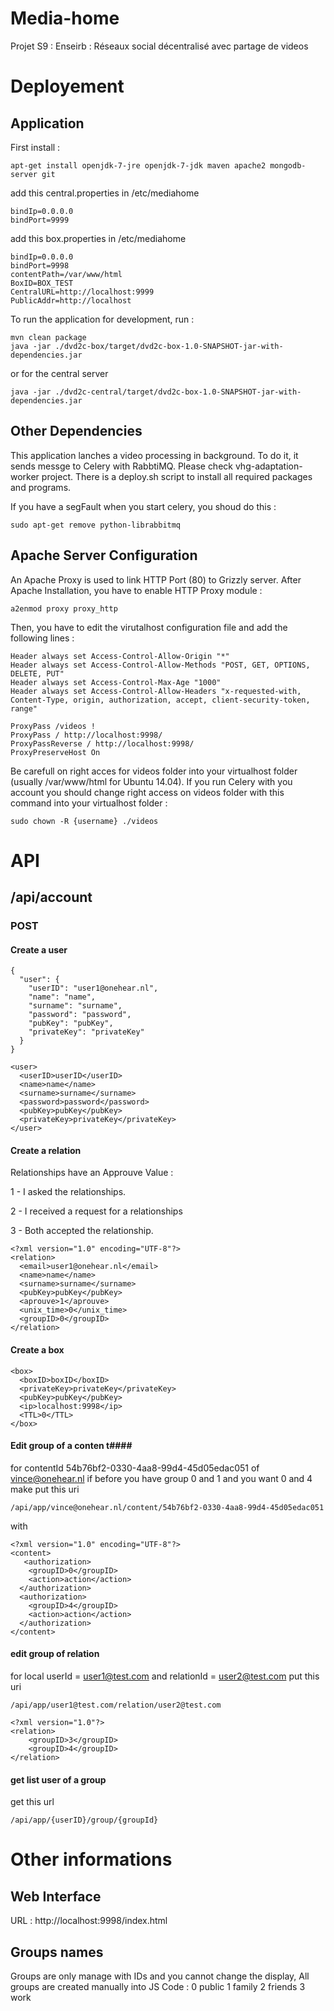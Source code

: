 Media-home
==========

Projet S9 : Enseirb : Réseaux social décentralisé avec partage de videos


# Deployement #

## Application ##

First install :

    apt-get install openjdk-7-jre openjdk-7-jdk maven apache2 mongodb-server git
    
add this central.properties in /etc/mediahome

    bindIp=0.0.0.0
    bindPort=9999
add this box.properties in /etc/mediahome

    bindIp=0.0.0.0
    bindPort=9998
    contentPath=/var/www/html
    BoxID=BOX_TEST
    CentralURL=http://localhost:9999
    PublicAddr=http://localhost
    
To run the application for development, run :

    mvn clean package
    java -jar ./dvd2c-box/target/dvd2c-box-1.0-SNAPSHOT-jar-with-dependencies.jar 
or for the central server

	java -jar ./dvd2c-central/target/dvd2c-box-1.0-SNAPSHOT-jar-with-dependencies.jar 



## Other Dependencies ##

This application lanches a video processing in background. To do it, it sends messge to Celery with RabbtiMQ. Please check vhg-adaptation-worker project. There is a deploy.sh script to install all required packages and programs.

If you have a segFault when you start celery, you shoud do this :

    sudo apt-get remove python-librabbitmq

## Apache Server Configuration ##

An Apache Proxy is used to link HTTP Port (80) to Grizzly server. After Apache Installation, you have to enable HTTP Proxy module :

    a2enmod proxy proxy_http

Then, you have to edit the virutalhost configuration file and add the following lines :

    Header always set Access-Control-Allow-Origin "*"
    Header always set Access-Control-Allow-Methods "POST, GET, OPTIONS, DELETE, PUT"
    Header always set Access-Control-Max-Age "1000"
    Header always set Access-Control-Allow-Headers "x-requested-with, Content-Type, origin, authorization, accept, client-security-token, range"

    ProxyPass /videos !
    ProxyPass / http://localhost:9998/
    ProxyPassReverse / http://localhost:9998/
    ProxyPreserveHost On

Be carefull on right acces for videos folder into your virtualhost folder (usually /var/www/html for Ubuntu 14.04). If you run Celery with you account you should change right access on videos folder with  this command into your virtualhost folder :

    sudo chown -R {username} ./videos

# API #

## /api/account ##

### POST ###

#### Create a user ####

	{
	  "user": {
	    "userID": "user1@onehear.nl",
	    "name": "name",
	    "surname": "surname",
	    "password": "password",
	    "pubKey": "pubKey",
	    "privateKey": "privateKey"
	  }
	}

	<user>
	  <userID>userID</userID>
	  <name>name</name>
	  <surname>surname</surname>
	  <password>password</password>
	  <pubKey>pubKey</pubKey>
	  <privateKey>privateKey</privateKey>
	</user>

#### Create a relation ####

Relationships have an Approuve Value :

1 - I asked the relationships.

2 - I received a request for a relationships

3 - Both accepted the relationship.

	<?xml version="1.0" encoding="UTF-8"?>
	<relation>
	  <email>user1@onehear.nl</email>
	  <name>name</name>
	  <surname>surname</surname>
	  <pubKey>pubKey</pubKey>
	  <aprouve>1</aprouve>
	  <unix_time>0</unix_time>
	  <groupID>0</groupID>
	</relation>

#### Create a box ####

	<box>
	  <boxID>boxID</boxID>
	  <privateKey>privateKey</privateKey>
	  <pubKey>pubKey</pubKey>
	  <ip>localhost:9998</ip>
	  <TTL>0</TTL>
	</box>

#### Edit group of a conten t####
for contentId 54b76bf2-0330-4aa8-99d4-45d05edac051 of vince@onehear.nl
if before you have group 0 and 1 and you want 0 and 4 make
put this uri

	/api/app/vince@onehear.nl/content/54b76bf2-0330-4aa8-99d4-45d05edac051

with

	<?xml version="1.0" encoding="UTF-8"?>
	<content>
	   <authorization>
	    <groupID>0</groupID>
	    <action>action</action>
	  </authorization>
	  <authorization>
	    <groupID>4</groupID>
	    <action>action</action>
	  </authorization>
	</content>

#### edit group of relation ####

for local userId = user1@test.com and relationId = user2@test.com
put this uri

	/api/app/user1@test.com/relation/user2@test.com

	<?xml version="1.0"?>
	<relation>
	  	<groupID>3</groupID>
		<groupID>4</groupID>
	</relation>

#### get list user of a group ####
get this url

	/api/app/{userID}/group/{groupId}

# Other informations #

## Web Interface ##
URL : http://localhost:9998/index.html

## Groups names ##
Groups are only manage with IDs and you cannot change the display, All groups are created manually into JS Code :
0 public
1 family
2 friends
3 work
